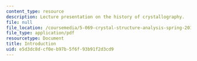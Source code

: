 ```yaml
---
content_type: resource
description: Lecture presentation on the history of crystallography.
file: null
file_location: /coursemedia/5-069-crystal-structure-analysis-spring-2010/e5d3dc8dcf0eb97b5f6f93b91f2d3cd9_intro_handout.pdf
file_type: application/pdf
resourcetype: Document
title: Introduction
uid: e5d3dc8d-cf0e-b97b-5f6f-93b91f2d3cd9
---
```

